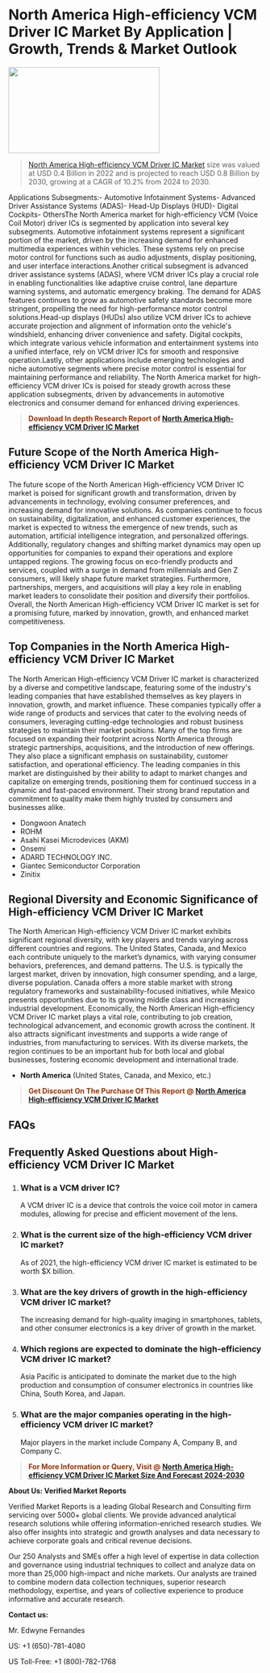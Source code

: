 <p><h1>North America High-efficiency VCM Driver IC Market By Application | Growth, Trends & Market Outlook</h1><p><img class="aligncenter size-medium wp-image-105565" src="https://ffe5etoiles.com/wp-content/uploads/2025/01/MST7-300x171.png" alt="" width="300" height="171" /></p><blockquote><p><a href="https://www.verifiedmarketreports.com/download-sample/?rid=515288&utm_source=Github-NA&utm_medium=358" target="_blank">North America High-efficiency VCM Driver IC Market</a> size was valued at USD 0.4 Billion in 2022 and is projected to reach USD 0.8 Billion by 2030, growing at a CAGR of 10.2% from 2024 to 2030.</p></blockquote>Applications Subsegments:- Automotive Infotainment Systems- Advanced Driver Assistance Systems (ADAS)- Head-Up Displays (HUD)- Digital Cockpits- OthersThe North America market for high-efficiency VCM (Voice Coil Motor) driver ICs is segmented by application into several key subsegments. Automotive infotainment systems represent a significant portion of the market, driven by the increasing demand for enhanced multimedia experiences within vehicles. These systems rely on precise motor control for functions such as audio adjustments, display positioning, and user interface interactions.Another critical subsegment is advanced driver assistance systems (ADAS), where VCM driver ICs play a crucial role in enabling functionalities like adaptive cruise control, lane departure warning systems, and automatic emergency braking. The demand for ADAS features continues to grow as automotive safety standards become more stringent, propelling the need for high-performance motor control solutions.Head-up displays (HUDs) also utilize VCM driver ICs to achieve accurate projection and alignment of information onto the vehicle's windshield, enhancing driver convenience and safety. Digital cockpits, which integrate various vehicle information and entertainment systems into a unified interface, rely on VCM driver ICs for smooth and responsive operation.Lastly, other applications include emerging technologies and niche automotive segments where precise motor control is essential for maintaining performance and reliability. The North America market for high-efficiency VCM driver ICs is poised for steady growth across these application subsegments, driven by advancements in automotive electronics and consumer demand for enhanced driving experiences.</p><blockquote><p><span style="color: #993300;"><strong>Download In depth Research Report of <a href="https://www.verifiedmarketreports.com/download-sample/?rid=515288&utm_source=Github-NA&utm_medium=358">North America High-efficiency VCM Driver IC Market</a></strong></span></p></blockquote><h2>Future Scope of the North America High-efficiency VCM Driver IC Market</h2><p>The future scope of the North American High-efficiency VCM Driver IC market is poised for significant growth and transformation, driven by advancements in technology, evolving consumer preferences, and increasing demand for innovative solutions. As companies continue to focus on sustainability, digitalization, and enhanced customer experiences, the market is expected to witness the emergence of new trends, such as automation, artificial intelligence integration, and personalized offerings. Additionally, regulatory changes and shifting market dynamics may open up opportunities for companies to expand their operations and explore untapped regions. The growing focus on eco-friendly products and services, coupled with a surge in demand from millennials and Gen Z consumers, will likely shape future market strategies. Furthermore, partnerships, mergers, and acquisitions will play a key role in enabling market leaders to consolidate their position and diversify their portfolios. Overall, the North American High-efficiency VCM Driver IC market is set for a promising future, marked by innovation, growth, and enhanced market competitiveness.</p><h2>Top Companies in the North America High-efficiency VCM Driver IC Market</h2><p>The North American High-efficiency VCM Driver IC market is characterized by a diverse and competitive landscape, featuring some of the industry's leading companies that have established themselves as key players in innovation, growth, and market influence. These companies typically offer a wide range of products and services that cater to the evolving needs of consumers, leveraging cutting-edge technologies and robust business strategies to maintain their market positions. Many of the top firms are focused on expanding their footprint across North America through strategic partnerships, acquisitions, and the introduction of new offerings. They also place a significant emphasis on sustainability, customer satisfaction, and operational efficiency. The leading companies in this market are distinguished by their ability to adapt to market changes and capitalize on emerging trends, positioning them for continued success in a dynamic and fast-paced environment. Their strong brand reputation and commitment to quality make them highly trusted by consumers and businesses alike.</p><p><ul><li>Dongwoon Anatech </li><li> ROHM </li><li> Asahi Kasei Microdevices (AKM) </li><li> Onsemi </li><li> ADARD TECHNOLOGY INC. </li><li> Giantec Semiconductor Corporation </li><li> Zinitix</li></ul></p><h2>Regional Diversity and Economic Significance of High-efficiency VCM Driver IC Market</h2><p>The North American High-efficiency VCM Driver IC market exhibits significant regional diversity, with key players and trends varying across different countries and regions. The United States, Canada, and Mexico each contribute uniquely to the market’s dynamics, with varying consumer behaviors, preferences, and demand patterns. The U.S. is typically the largest market, driven by innovation, high consumer spending, and a large, diverse population. Canada offers a more stable market with strong regulatory frameworks and sustainability-focused initiatives, while Mexico presents opportunities due to its growing middle class and increasing industrial development. Economically, the North American High-efficiency VCM Driver IC market plays a vital role, contributing to job creation, technological advancement, and economic growth across the continent. It also attracts significant investments and supports a wide range of industries, from manufacturing to services. With its diverse markets, the region continues to be an important hub for both local and global businesses, fostering economic development and international trade.</p><ul> <li><strong>North America</strong> (United States, Canada, and Mexico, etc.)</li></ul><blockquote><p><span style="color: #993300;"><strong>Get Discount On The Purchase Of This Report @ <a href="https://www.verifiedmarketreports.com/ask-for-discount/?rid=515288&utm_source=Github-NA&utm_medium=358">North America High-efficiency VCM Driver IC Market</a></strong></span></p></blockquote><h2>FAQs</h2><p> <h2>Frequently Asked Questions about High-efficiency VCM Driver IC Market</h1> <ol> <li> <h3>What is a VCM driver IC?</div><div></h3> <p>A VCM driver IC is a device that controls the voice coil motor in camera modules, allowing for precise and efficient movement of the lens.</p> </li> <li> <h3>What is the current size of the high-efficiency VCM driver IC market?</div><div></h3> <p>As of 2021, the high-efficiency VCM driver IC market is estimated to be worth $X billion.</p> </li> <li> <h3>What are the key drivers of growth in the high-efficiency VCM driver IC market?</div><div></h3> <p>The increasing demand for high-quality imaging in smartphones, tablets, and other consumer electronics is a key driver of growth in the market.</p> </li> <li> <h3>Which regions are expected to dominate the high-efficiency VCM driver IC market?</div><div></h3> <p>Asia Pacific is anticipated to dominate the market due to the high production and consumption of consumer electronics in countries like China, South Korea, and Japan.</p> </li> <li> <h3>What are the major companies operating in the high-efficiency VCM driver IC market?</div><div></h3> <p>Major players in the market include Company A, Company B, and Company C.</p> </li> <!-- Add more FAQs and answers as needed --> </ol></body></html></p><blockquote><p><span style="color: #993300;"><strong>For More Information or Query, Visit @ <a href="https://www.verifiedmarketreports.com/product/high-efficiency-vcm-driver-ic-market/">North America High-efficiency VCM Driver IC Market Size And Forecast 2024-2030</a></strong></span></p></blockquote><p><strong>About Us: Verified Market Reports</strong></p><p>Verified Market Reports is a leading Global Research and Consulting firm servicing over 5000+ global clients. We provide advanced analytical research solutions while offering information-enriched research studies. We also offer insights into strategic and growth analyses and data necessary to achieve corporate goals and critical revenue decisions.</p><p>Our 250 Analysts and SMEs offer a high level of expertise in data collection and governance using industrial techniques to collect and analyze data on more than 25,000 high-impact and niche markets. Our analysts are trained to combine modern data collection techniques, superior research methodology, expertise, and years of collective experience to produce informative and accurate research.</p><p><strong>Contact us:</strong></p><p>Mr. Edwyne Fernandes</p><p>US: +1 (650)-781-4080</p><p>US Toll-Free: +1 (800)-782-1768</p>

